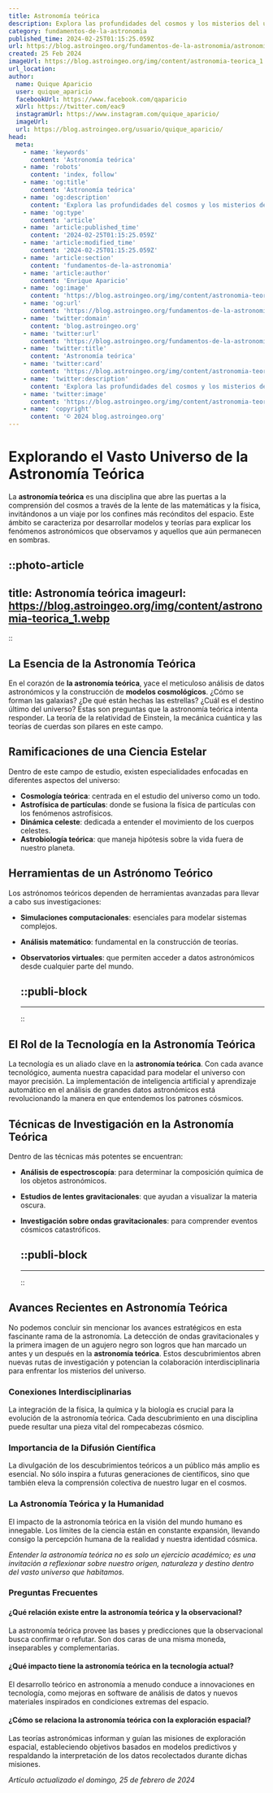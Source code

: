 ```yaml
---
title: Astronomía teórica
description: Explora las profundidades del cosmos y los misterios del universo con nuestra guía esencial de astronomía teórica. Aprende con expertos.
category: fundamentos-de-la-astronomia
published_time: 2024-02-25T01:15:25.059Z
url: https://blog.astroingeo.org/fundamentos-de-la-astronomia/astronomia-teorica
created: 25 Feb 2024
imageUrl: https://blog.astroingeo.org/img/content/astronomia-teorica_1.webp
url_location:
author:
  name: Quique Aparicio
  user: quique_aparicio
  facebookUrl: https://www.facebook.com/qaparicio
  xUrl: https://twitter.com/eac9
  instagramUrl: https://www.instagram.com/quique_aparicio/
  imageUrl: 
  url: https://blog.astroingeo.org/usuario/quique_aparicio/
head:
  meta:
    - name: 'keywords'
      content: 'Astronomía teórica'
    - name: 'robots'
      content: 'index, follow'
    - name: 'og:title'
      content: 'Astronomía teórica'
    - name: 'og:description'
      content: 'Explora las profundidades del cosmos y los misterios del universo con nuestra guía esencial de astronomía teórica. Aprende con expertos.'
    - name: 'og:type'
      content: 'article'
    - name: 'article:published_time'
      content: '2024-02-25T01:15:25.059Z'
    - name: 'article:modified_time'
      content: '2024-02-25T01:15:25.059Z'
    - name: 'article:section'
      content: 'fundamentos-de-la-astronomia'
    - name: 'article:author'
      content: 'Enrique Aparicio'
    - name: 'og:image'
      content: 'https://blog.astroingeo.org/img/content/astronomia-teorica_1.webp'
    - name: 'og:url'
      content: 'https://blog.astroingeo.org/fundamentos-de-la-astronomia/astronomia-teorica'
    - name: 'twitter:domain'
      content: 'blog.astroingeo.org'
    - name: 'twitter:url'
      content: 'https://blog.astroingeo.org/fundamentos-de-la-astronomia/astronomia-teorica'
    - name: 'twitter:title'
      content: 'Astronomía teórica'
    - name: 'twitter:card'
      content: 'https://blog.astroingeo.org/img/content/astronomia-teorica_1.webp'
    - name: 'twitter:description'
      content: 'Explora las profundidades del cosmos y los misterios del universo con nuestra guía esencial de astronomía teórica. Aprende con expertos.'
    - name: 'twitter:image'
      content: 'https://blog.astroingeo.org/img/content/astronomia-teorica_1.webp'
    - name: 'copyright'
      content: '© 2024 blog.astroingeo.org'
---
```

# Explorando el Vasto Universo de la Astronomía Teórica

La **astronomía teórica** es una disciplina que abre las puertas a la comprensión del cosmos a través de la lente de las matemáticas y la física, invitándonos a un viaje por los confines más recónditos del espacio. Este ámbito se caracteriza por desarrollar modelos y teorías para explicar los fenómenos astronómicos que observamos y aquellos que aún permanecen en sombras.


::photo-article
---
title: Astronomía teórica
imageurl: https://blog.astroingeo.org/img/content/astronomia-teorica_1.webp
---
::


## La Esencia de la Astronomía Teórica

En el corazón de **la astronomía teórica**, yace el meticuloso análisis de datos astronómicos y la construcción de **modelos cosmológicos**. ¿Cómo se forman las galaxias? ¿De qué están hechas las estrellas? ¿Cuál es el destino último del universo? Estas son preguntas que la astronomía teórica intenta responder. La teoría de la relatividad de Einstein, la mecánica cuántica y las teorías de cuerdas son pilares en este campo.

## Ramificaciones de una Ciencia Estelar

Dentro de este campo de estudio, existen especialidades enfocadas en diferentes aspectos del universo:

- **Cosmología teórica**: centrada en el estudio del universo como un todo.
- **Astrofísica de partículas**: donde se fusiona la física de partículas con los fenómenos astrofísicos.
- **Dinámica celeste**: dedicada a entender el movimiento de los cuerpos celestes.
- **Astrobiología teórica**: que maneja hipótesis sobre la vida fuera de nuestro planeta.

## Herramientas de un Astrónomo Teórico

Los astrónomos teóricos dependen de herramientas avanzadas para llevar a cabo sus investigaciones:

- **Simulaciones computacionales**: esenciales para modelar sistemas complejos.
- **Análisis matemático**: fundamental en la construcción de teorías.
- **Observatorios virtuales**: que permiten acceder a datos astronómicos desde cualquier parte del mundo.


  ::publi-block
  ---
  ---
  ::
  
  
## El Rol de la Tecnología en la Astronomía Teórica

La tecnología es un aliado clave en la **astronomía teórica**. Con cada avance tecnológico, aumenta nuestra capacidad para modelar el universo con mayor precisión. La implementación de inteligencia artificial y aprendizaje automático en el análisis de grandes datos astronómicos está revolucionando la manera en que entendemos los patrones cósmicos.

## Técnicas de Investigación en la Astronomía Teórica

Dentro de las técnicas más potentes se encuentran:

- **Análisis de espectroscopía**: para determinar la composición química de los objetos astronómicos.
- **Estudios de lentes gravitacionales**: que ayudan a visualizar la materia oscura.
- **Investigación sobre ondas gravitacionales**: para comprender eventos cósmicos catastróficos.


  ::publi-block
  ---
  ---
  ::
  
  
## Avances Recientes en Astronomía Teórica

No podemos concluir sin mencionar los avances estratégicos en esta fascinante rama de la astronomía. La detección de ondas gravitacionales y la primera imagen de un agujero negro son logros que han marcado un antes y un después en la **astronomía teórica**. Estos descubrimientos abren nuevas rutas de investigación y potencian la colaboración interdisciplinaria para enfrentar los misterios del universo.

### Conexiones Interdisciplinarias
La integración de la física, la química y la biología es crucial para la evolución de la astronomía teórica. Cada descubrimiento en una disciplina puede resultar una pieza vital del rompecabezas cósmico.

### Importancia de la Difusión Científica
La divulgación de los descubrimientos teóricos a un público más amplio es esencial. No sólo inspira a futuras generaciones de científicos, sino que también eleva la comprensión colectiva de nuestro lugar en el cosmos.

### La Astronomía Teórica y la Humanidad
El impacto de la astronomía teórica en la visión del mundo humano es innegable. Los límites de la ciencia están en constante expansión, llevando consigo la percepción humana de la realidad y nuestra identidad cósmica.

_Entender la astronomía teórica no es solo un ejercicio académico; es una invitación a reflexionar sobre nuestro origen, naturaleza y destino dentro del vasto universo que habitamos._

### Preguntas Frecuentes

#### ¿Qué relación existe entre la astronomía teórica y la observacional?
La astronomía teórica provee las bases y predicciones que la observacional busca confirmar o refutar. Son dos caras de una misma moneda, inseparables y complementarias.

#### ¿Qué impacto tiene la astronomía teórica en la tecnología actual?
El desarrollo teórico en astronomía a menudo conduce a innovaciones en tecnología, como mejoras en software de análisis de datos y nuevos materiales inspirados en condiciones extremas del espacio.

#### ¿Cómo se relaciona la astronomía teórica con la exploración espacial?
Las teorías astronómicas informan y guían las misiones de exploración espacial, estableciendo objetivos basados en modelos predictivos y respaldando la interpretación de los datos recolectados durante dichas misiones.

_Artículo actualizado el domingo, 25 de febrero de 2024_